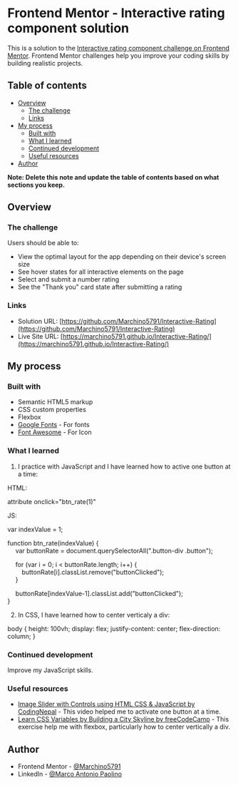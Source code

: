 # Frontend Mentor - Interactive rating component solution

This is a solution to the [Interactive rating component challenge on Frontend Mentor](https://www.frontendmentor.io/challenges/interactive-rating-component-koxpeBUmI). Frontend Mentor challenges help you improve your coding skills by building realistic projects. 

## Table of contents

- [Overview](#overview)
  - [The challenge](#the-challenge)
  - [Links](#links)
- [My process](#my-process)
  - [Built with](#built-with)
  - [What I learned](#what-i-learned)
  - [Continued development](#continued-development)
  - [Useful resources](#useful-resources)
- [Author](#author)

**Note: Delete this note and update the table of contents based on what sections you keep.**

## Overview

### The challenge

Users should be able to:

- View the optimal layout for the app depending on their device's screen size
- See hover states for all interactive elements on the page
- Select and submit a number rating
- See the "Thank you" card state after submitting a rating

### Links

- Solution URL: [https://github.com/Marchino5791/Interactive-Rating](https://github.com/Marchino5791/Interactive-Rating)
- Live Site URL: [https://marchino5791.github.io/Interactive-Rating/](https://marchino5791.github.io/Interactive-Rating/)

## My process

### Built with

- Semantic HTML5 markup
- CSS custom properties
- Flexbox
- [Google Fonts](https://fonts.google.com/) - For fonts
- [Font Awesome](https://fontawesome.com/) - For Icon

### What I learned

1) I practice with JavaScript and I have learned how to active one button at a time:

HTML: 

attribute onclick="btn_rate(1)"

JS: <br />

var indexValue = 1; <br />

function btn_rate(indexValue) { <br />
&emsp;  var buttonRate = document.querySelectorAll(".button-div .button"); <br />

&emsp;  for (var i = 0; i < buttonRate.length; i++) { <br />
&emsp;&emsp;      buttonRate[i].classList.remove("buttonClicked"); <br />
&emsp;  } <br />

&emsp;  buttonRate[indexValue-1].classList.add("buttonClicked"); <br />
} <br />

2) In CSS, I have learned how to center verticaly a div:

body {
  height: 100vh;
  display: flex;
  justify-content: center;
  flex-direction: column;
}

### Continued development

Improve my JavaScript skills.

### Useful resources

- [Image Slider with Controls using HTML CSS & JavaScript by CodingNepal](https://www.youtube.com/watch?v=LC9LkDXkn6k) - This video helped me to activate one button at a time.
- [Learn CSS Variables by Building a City Skyline by freeCodeCamp](https://www.freecodecamp.org/learn/2022/responsive-web-design/learn-css-variables-by-building-a-city-skyline/step-1) - This exercise help me with flexbox, particularly how to center vertically a div.

## Author

- Frontend Mentor - [@Marchino5791](https://www.frontendmentor.io/profile/Marchino5791)
- LinkedIn - [@Marco Antonio Paolino](https://www.linkedin.com/in/marco-paolino/)
